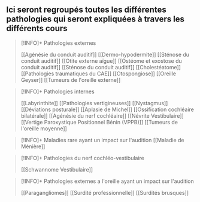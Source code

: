 ## __Ici seront regroupés toutes les différentes pathologies qui seront expliquées à travers les différents cours__


>[!INFO]+ Pathologies externes
>
>[[Agénésie du conduit auditif]]
>[[Dermo-hypodermite]]
>[[Sténose du conduit auditif]]
>[[Otite externe aïgue]]
>[[Ostéome et exostose du conduit auditif]]
>[[Sténose du conduit auditif]] 
>[[Cholestéatome]]
>[[Pathologies traumatiques du CAE]]
>[[Otospongiose]]
>[[Oreille Geyser]]
>[[Tumeurs de l'oreille externe]]

>[!INFO]+ Pathologies internes 
>
>[[Labyrinthite]]
>[[Pathologies vertigineuses]]
>[[Nystagmus]]
>[[Déviations posturale]]
>[[Aplasie de Michel]]
>[[Ossification cochléaire bilatérale]]
>[[Agénésie du nerf cochléaire]]
>[[Névrite Vestibulaire]]
>[[Vertige Paroxystique Positionnel Bénin (VPPB)]]
>[[Tumeurs de l'oreille moyenne]]

>[!INFO]+ Maladies rare ayant un impact sur l'audition 
>[[Maladie de Ménière]]
>
>

>[!INFO]+ Pathologies du nerf cochléo-vestibulaire
>
>[[Schwannome Vestibulaire]]

>[!INFO]+ Pathologies externes a l'oreille ayant un impact sur l'audition
>
>[[Paragangliomes]]
>[[Surdité professionnelle]]
>[[Surdités brusques]]



